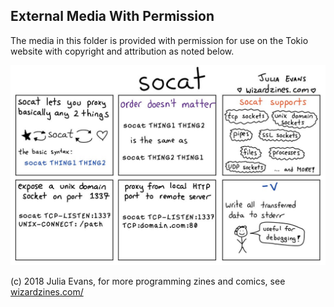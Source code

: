 ## External Media With Permission

The media in this folder is provided with permission for use on the Tokio website with copyright and attribution as noted below.

![socat lets you proxy basically any 2 things. Basic syntax: socat thing1 thing2, socat supports tcp sockets, unix domain sockets, pipes, SSL sockets, files, processes, UDP sockets and more!](socat-julia-evans.jpeg)

(c) 2018 Julia Evans, for more programming zines and comics, see [wizardzines.com/](https://wizardzines.com/)
